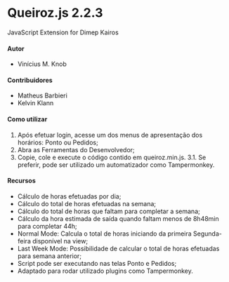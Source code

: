 # Queiroz.js 2.2.3
JavaScript Extension for Dimep Kairos

#### Autor
* Vinícius M. Knob

#### Contribuidores
* Matheus Barbieri
* Kelvin Klann

#### Como utilizar
1. Após efetuar login, acesse um dos menus de apresentação dos horários: Ponto ou Pedidos;
2. Abra as Ferramentas do Desenvolvedor;
3. Copie, cole e execute o código contido em queiroz.min.js.
3.1. Se preferir, pode ser utilizado um automatizador como Tampermonkey.

#### Recursos
* Cálculo de horas efetuadas por dia;
* Cálculo do total de horas efetuadas na semana;
* Cálculo do total de horas que faltam para completar a semana;
* Cálculo da hora estimada de saída quando faltam menos de 8h48min para completar 44h;
* Normal Mode: Calcula o total de horas iniciando da primeira Segunda-feira disponível na view;
* Last Week Mode: Possibilidade de calcular o total de horas efetuadas para semana anterior;
* Script pode ser executando nas telas Ponto e Pedidos;
* Adaptado para rodar utilizado plugins como Tampermonkey.
